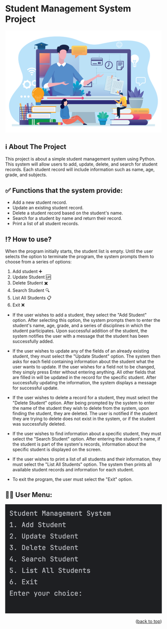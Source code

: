 # Student Management System Project




<p align="center">
  <img src="stud_sys_2.png" alt="Example Photo">
</p>

## ℹ️ About The Project 
This project is about a simple student management system using Python. This system will allow users to add, update, delete, and search for student records. Each student record will include information such as name, age, grade, and subjects.


## ✅ Functions that the system provide: 
* Add a new student record. 
* Update an existing student record.
* Delete a student record based on the student's name.
* Search for a student by name and return their record.
* Print a list of all student records.

## ⁉️ How to use?
When the program initially starts, the student list is empty. Until the user selects the option to terminate the program, the system prompts them to choose from a series of options:
1. Add student ➕
2. Update Student 🆙
3. Delete Student ✖️
4. Search Student 🔍
5. List All Students 📋
6. Exit ❌

* If the user wishes to add a student, they select the "Add Student" option. After selecting this option, the system prompts them to enter the student's name, age, grade, and a series of disciplines in which the student participates. Upon successful addition of the student, the system notifies the user with a message that the student has been successfully added.

* If the user wishes to update any of the fields of an already existing student, they must select the "Update Student" option. The system then asks for each field containing information about the student what the user wants to update. If the user wishes for a field not to be changed, they simply press Enter without entering anything. All other fields that are filled in will be updated in the record for the specific student. After successfully updating the information, the system displays a message for successful update.

* If the user wishes to delete a record for a student, they must select the "Delete Student" option. After being prompted by the system to enter the name of the student they wish to delete from the system, upon finding the student, they are deleted. The user is notified if the student they are trying to delete does not exist in the system, or if the student was successfully deleted.

* If the user wishes to find information about a specific student, they must select the "Search Student" option. After entering the student's name, if the student is part of the system's records, information about the specific student is displayed on the screen.

* If the user wishes to print a list of all students and their information, they must select the "List All Students" option. The system then prints all available student records and information for each student.

* To exit the program, the user must select the "Exit" option.

## 🧑‍💻 User Menu:

<p align="left">
  <img src="menu.png" alt="Menu Photo">
</p>


<p align="right">(<a href="#readme-top">back to top</a>)</p>

